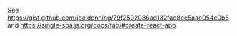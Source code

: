See https://gist.github.com/joeldenning/79f2592086ad132fae8ee5aae054c0b6 and https://single-spa.js.org/docs/faq/#create-react-app
